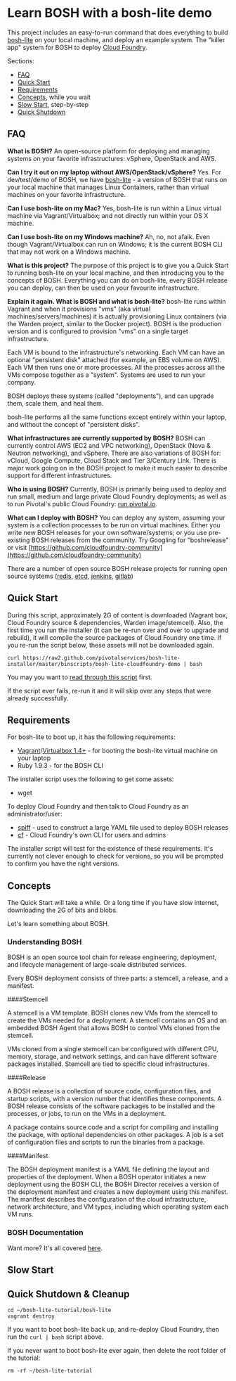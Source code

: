 # Learn BOSH with a bosh-lite demo

This project includes an easy-to-run command that does everything to build [bosh-lite](https://github.com/cloudfoundry/bosh-lite) on your local machine, and deploy an example system. The "killer app" system for BOSH to deploy [Cloud Foundry](http://www.cloudfoundry.com/).

Sections:

* [FAQ](#faq)
* [Quick Start](#quick-start)
* [Requirements](#requirements)
* [Concepts](#concepts), while you wait
* [Slow Start](#slow-start), step-by-step
* [Quick Shutdown](#quick-shutdown)

## FAQ

**What is BOSH?** An open-source platform for deploying and managing systems on your favorite infrastructures: vSphere, OpenStack and AWS.

**Can I try it out on my laptop without AWS/OpenStack/vSphere?** Yes. For dev/test/demo of BOSH, we have [bosh-lite](https://github.com/cloudfoundry/bosh-lite) - a version of BOSH that runs on your local machine that manages Linux Containers, rather than virtual machines on your favorite infrastructure.

**Can I use bosh-lite on my Mac?** Yes, bosh-lite is run within a Linux virtual machine via Vagrant/Virtualbox; and not directly run within your OS X machine.

**Can I use bosh-lite on my Windows machine?** Ah, no, not afaik. Even though Vagrant/Virtualbox can run on Windows; it is the current BOSH CLI that may not work on a Windows machine.

**What is this project?** The purpose of this project is to give you a Quick Start to running bosh-lite on your local machine, and then introducing you to the concepts of BOSH. Everything you can do on bosh-lite, every BOSH release you can deploy, can then be used on your favourite infrastructure.

**Explain it again. What is BOSH and what is bosh-lite?** bosh-lite runs within Vagrant and when it provisions "vms" (aka virtual machines/servers/machines) it is actually provisioning Linux containers (via the Warden project, similar to the Docker project). BOSH is the production version and is configured to provision "vms" on a single target infrastructure.

Each VM is bound to the infrastructure's networking. Each VM can have an optional "persistent disk" attached (for example, an EBS volume on AWS). Each VM then runs one or more processes. All the processes across all the VMs compose together as a "system". Systems are used to run your company.

BOSH deploys these systems (called "deployments"), and can upgrade them, scale them, and heal them.

bosh-lite performs all the same functions except entirely within your laptop, and without the concept of "persistent disks".

**What infrastructures are currently supported by BOSH?** BOSH can currently control AWS (EC2 and VPC networking), OpenStack (Nova & Neutron networking), and vSphere. There are also variations of BOSH for: vCloud, Google Compute, Cloud Stack and Tier 3/Century Link. There is major work going on in the BOSH project to make it much easier to describe support for different infrastructures.

**Who is using BOSH?** Currently, BOSH is primarily being used to deploy and run small, medium and large private Cloud Foundry deployments; as well as to run Pivotal's public Cloud Foundry: [run.pivotal.io](https://run.pivotal.io).

**What can I deploy with BOSH?** You can deploy any system, assuming your system is a collection processes to be run on virtual machines. Either you write new BOSH releases for your own software/systems; or you use pre-existing BOSH releases from the community. Try Googling for "boshrelease" or visit [https://github.com/cloudfoundry-community](https://github.com/cloudfoundry-community)

There are a number of open source BOSH release projects for running open source systems ([redis](https://github.com/cloudfoundry-community/redis-boshrelease), [etcd](https://github.com/cloudfoundry-community/etcd-boshrelease), [jenkins](https://github.com/cloudfoundry-community/jenkins-boshrelease), [gitlab](https://github.com/drnic/gitlabhq-boshrelease))

## Quick Start

During this script, approximately 2G of content is downloaded (Vagrant box, Cloud Foundry source & dependencies, Warden image/stemcell). Also, the first time you run the installer (it can be re-run over and over to upgrade and rebuild), it will compile the source packages of Cloud Foundry one time. If you re-run the script below, these assets will not be downloaded again.

```
curl https://raw2.github.com/pivotalservices/bosh-lite-installer/master/binscripts/bosh-lite-cloudfoundry-demo | bash
```

You may you want to [read through this script](https://github.com/pivotalservices/bosh-lite-installer/blob/update-cf-boshrelease/binscripts/bosh-lite-cloudfoundry-demo) first.

If the script ever fails, re-run it and it will skip over any steps that were already successfully.

## Requirements

For bosh-lite to boot up, it has the following requirements:

* [Vagrant](http://www.vagrantup.com/downloads.html)/[Virtualbox 1.4+](https://www.virtualbox.org/wiki/Downloads) - for booting the bosh-lite virtual machine on your laptop
* Ruby 1.9.3 - for the BOSH CLI

The installer script uses the following to get some assets:

* wget

To deploy Cloud Foundry and then talk to Cloud Foundry as an administrator/user:

* [spiff](https://github.com/cloudfoundry-incubator/spiff/releases) - used to construct a large YAML file used to deploy BOSH releases
* [cf](https://github.com/cloudfoundry/cli#downloading-edge) - Cloud Foundry's own CLI for users and admins

The installer script will test for the existence of these requirements. It's currently not clever enough to check for versions, so you will be prompted to confirm you have the right versions.

## Concepts

The Quick Start will take a while. Or a long time if you have slow internet, downloading the 2G of bits and blobs.

Let's learn something about BOSH.

### Understanding BOSH
BOSH is an open source tool chain for release engineering, deployment, and lifecycle management of large-scale distributed services.

Every BOSH deployment consists of three parts: a stemcell, a release, and a manifest.

####Stemcell

A stemcell is a VM template. BOSH clones new VMs from the stemcell to create the VMs needed for a deployment. A stemcell contains an OS and an embedded BOSH Agent that allows BOSH to control VMs cloned from the stemcell.

VMs cloned from a single stemcell can be configured with different CPU, memory, storage, and network settings, and can have different software packages installed. Stemcell are tied to specific cloud infrastructures.

####Release

A BOSH release is a collection of source code, configuration files, and startup scripts, with a version number that identifies these components. A BOSH release consists of the software packages to be installed and the processes, or jobs, to run on the VMs in a deployment.

A package contains source code and a script for compiling and installing the package, with optional dependencies on other packages.
A job is a set of configuration files and scripts to run the binaries from a package.

####Manifest

The BOSH deployment manifest is a YAML file defining the layout and properties of the deployment. When a BOSH operator initiates a new deployment using the BOSH CLI, the BOSH Director receives a version of the deployment manifest and creates a new deployment using this manifest. The manifest describes the configuration of the cloud infrastructure, network architecture, and VM types, including which operating system each VM runs.

### BOSH Documentation

Want more? It's all covered [here](http://docs.cloudfoundry.org/bosh/).

## Slow Start



## Quick Shutdown & Cleanup

```
cd ~/bosh-lite-tutorial/bosh-lite
vagrant destroy
```

If you want to boot bosh-lite back up, and re-deploy Cloud Foundry, then run the `curl | bash` script above.

If you never want to boot bosh-lite ever again, then delete the root folder of the tutorial:

```
rm -rf ~/bosh-lite-tutorial
```
